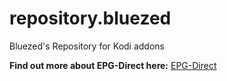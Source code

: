 # repository.bluezed
Bluezed's Repository for Kodi addons 

**Find out more about EPG-Direct here:** [EPG-Direct](https://github.com/bluezed/repository.bluezed/blob/master/script.epg.direct/README.md)

